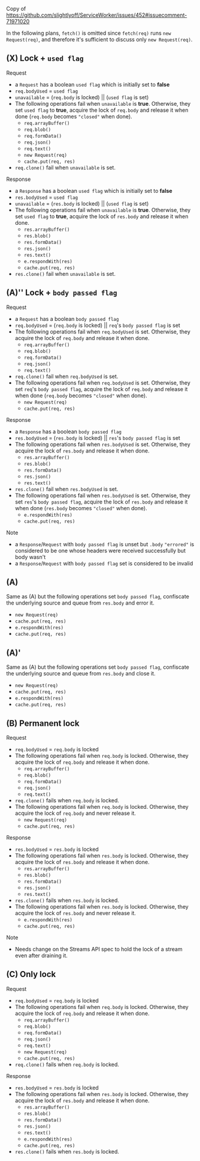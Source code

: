 Copy of https://github.com/slightlyoff/ServiceWorker/issues/452#issuecomment-71971020

In the following plans, `fetch()` is omitted since `fetch(req)` runs `new Request(req)`, and therefore it's sufficient to discuss only `new Request(req)`.

## (X) Lock + `used flag`

Request

- a `Request` has a boolean `used flag` which is initially set to **false**
- `req.bodyUsed` = `used flag`
- `unavailable` = (`req.body` is locked) || (`used flag` is set)
- The following operations fail when `unavailable` is **true**. Otherwise, they set `used flag` to **true**, acquire the lock of `req.body` and release it when done (`req.body` becomes `"closed"` when done).
    - `req.arrayBuffer()`
    - `req.blob()`
    - `req.formData()`
    - `req.json()`
    - `req.text()`
    - `new Request(req)`
    - `cache.put(req, res)`
- `req.clone()` fail when `unavailable` is set.

Response

- a `Response` has a boolean `used flag` which is initially set to **false**
- `res.bodyUsed` = `used flag`
- `unavailable` = (`res.body` is locked) || (`used flag` is set)
- The following operations fail when `unavailable` is **true**. Otherwise, they set `used flag` to **true**, acquire the lock of `res.body` and release it when done.
    - `res.arrayBuffer()`
    - `res.blob()`
    - `res.formData()`
    - `res.json()`
    - `res.text()`
    - `e.respondWith(res)`
    - `cache.put(req, res)`
- `res.clone()` fail when `unavailable` is set.

## (A)'' Lock + `body passed flag`

Request

- a `Request` has a boolean `body passed flag`
- `req.bodyUsed` = (`req.body` is locked) || `req`'s `body passed flag` is set
- The following operations fail when `req.bodyUsed` is set. Otherwise, they acquire the lock of `req.body` and release it when done.
    - `req.arrayBuffer()`
    - `req.blob()`
    - `req.formData()`
    - `req.json()`
    - `req.text()`
- `req.clone()` fail when `req.bodyUsed` is set.
- The following operations fail when `req.bodyUsed` is set. Otherwise, they set `req`'s `body passed flag`, acquire the lock of `req.body` and release it when done (`req.body` becomes `"closed"` when done).
    - `new Request(req)`
    - `cache.put(req, res)`

Response

- a `Response` has a boolean `body passed flag`
- `res.bodyUsed` = (`res.body` is locked) || `res`'s `body passed flag` is set
- The following operations fail when `res.bodyUsed` is set. Otherwise, they acquire the lock of `res.body` and release it when done.
    - `res.arrayBuffer()`
    - `res.blob()`
    - `res.formData()`
    - `res.json()`
    - `res.text()`
- `res.clone()` fail when `res.bodyUsed` is set.
- The following operations fail when `res.bodyUsed` is set. Otherwise, they set `res`'s `body passed flag`, acquire the lock of `res.body` and release it when done (`res.body` becomes `"closed"` when done).
    - `e.respondWith(res)`
    - `cache.put(req, res)`

Note

- a `Response`/`Request` with `body passed flag` is unset but `.body` `"errored"` is considered to be one whose headers were received successfully but body wasn't
- a `Response`/`Request` with `body passed flag` set is considered to be invalid

## (A)

Same as (A) but the following operations set `body passed flag`, confiscate the underlying source and queue from `res.body` and error it.

- `new Request(req)`
- `cache.put(req, res)`
- `e.respondWith(res)`
- `cache.put(req, res)`

## (A)'

Same as (A) but the following operations set `body passed flag`, confiscate the underlying source and queue from `res.body` and close it.

- `new Request(req)`
- `cache.put(req, res)`
- `e.respondWith(res)`
- `cache.put(req, res)`

## (B) Permanent lock

Request

- `req.bodyUsed` = `req.body` is locked
- The following operations fail when `req.body` is locked. Otherwise, they acquire the lock of `req.body` and release it when done.
    - `req.arrayBuffer()`
    - `req.blob()`
    - `req.formData()`
    - `req.json()`
    - `req.text()`
- `req.clone()` fails when `req.body` is locked.
- The following operations fail when `req.body` is locked. Otherwise, they acquire the lock of `req.body` and never release it.
    - `new Request(req)`
    - `cache.put(req, res)`

Response

- `res.bodyUsed` = `res.body` is locked
- The following operations fail when `res.body` is locked. Otherwise, they acquire the lock of `res.body` and release it when done.
    - `res.arrayBuffer()`
    - `res.blob()`
    - `res.formData()`
    - `res.json()`
    - `res.text()`
- `res.clone()` fails when `res.body` is locked.
- The following operations fail when `res.body` is locked. Otherwise, they acquire the lock of `res.body` and never release it.
    - `e.respondWith(res)`
    - `cache.put(req, res)`

Note

- Needs change on the Streams API spec to hold the lock of a stream even after draining it.

## (C) Only lock

Request

- `req.bodyUsed` = `req.body` is locked
- The following operations fail when `req.body` is locked. Otherwise, they acquire the lock of `req.body` and release it when done.
    - `req.arrayBuffer()`
    - `req.blob()`
    - `req.formData()`
    - `req.json()`
    - `req.text()`
    - `new Request(req)`
    - `cache.put(req, res)`
- `req.clone()` fails when `req.body` is locked.

Response

- `res.bodyUsed` = `res.body` is locked
- The following operations fail when `res.body` is locked. Otherwise, they acquire the lock of `res.body` and release it when done.
    - `res.arrayBuffer()`
    - `res.blob()`
    - `res.formData()`
    - `res.json()`
    - `res.text()`
    - `e.respondWith(res)`
    - `cache.put(req, res)`
- `res.clone()` fails when `res.body` is locked.
